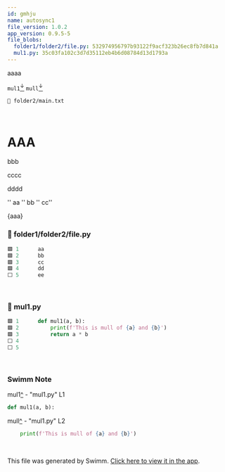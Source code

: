 ```yaml
---
id: gmhju
name: autosync1
file_version: 1.0.2
app_version: 0.9.5-5
file_blobs:
  folder1/folder2/file.py: 532974956797b93122f9acf323b26ec8fb7d841a
  mul1.py: 35c03fa102c3d7d35112eb4b6d08784d13d1793a
---
```


aaaa

`mul1`[<sup id="Z8p7yY">↓</sup>](#f-Z8p7yY) `mull`[<sup id="Z2hGETg">↓</sup>](#f-Z2hGETg)

`📄 folder2/main.txt`

<br/>

# AAA

bbb

cccc

dddd

'' aa '' bb '' cc''

{aaa}
<!-- NOTE-swimm-snippet: the lines below link your snippet to Swimm -->
### 📄 folder1/folder2/file.py
```python
🟩 1      aa
🟩 2      bb
🟩 3      cc
🟩 4      dd
⬜ 5      ee
```

<br/>



<!-- NOTE-swimm-snippet: the lines below link your snippet to Swimm -->
### 📄 mul1.py
```python
🟩 1      def mul1(a, b):
🟩 2          print(f'This is mull of {a} and {b}')
🟩 3          return a * b
⬜ 4      
⬜ 5      
```

<br/>

<!-- THIS IS AN AUTOGENERATED SECTION. DO NOT EDIT THIS SECTION DIRECTLY -->
### Swimm Note

<span id="f-Z8p7yY">mul1</span>[^](#Z8p7yY) - "mul1.py" L1
```python
def mul1(a, b):
```

<span id="f-Z2hGETg">mull</span>[^](#Z2hGETg) - "mul1.py" L2
```python
    print(f'This is mull of {a} and {b}')
```

<br/>

This file was generated by Swimm. [Click here to view it in the app](http://localhost:5000/repos/Z2l0aHViJTNBJTNBdDElM0ElM0FlcmFuLXN3aW1t/docs/gmhju).